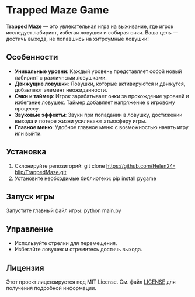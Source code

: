 # Trapped Maze Game

**Trapped Maze** — это увлекательная игра на выживание, где игрок исследует лабиринт, избегая ловушек и собирая очки. Ваша цель — достичь выхода, не попавшись на хитроумные ловушки!

## Особенности

- **Уникальные уровни**: Каждый уровень представляет собой новый лабиринт с различными ловушками.
- **Движущие ловушки**: Ловушки, которые активируются и движутся, добавляют элемент неожиданности.
- **Очки и таймер**: Игрок зарабатывает очки за прохождение уровней и избегание ловушек. Таймер добавляет напряжение к игровому процессу.
- **Звуковые эффекты**: Звуки при попадании в ловушку, достижении выхода и потере жизни усиливают атмосферу игры.
- **Главное меню**: Удобное главное меню с возможностью начать игру или выйти.

## Установка

1. Склонируйте репозиторий:
git clone https://github.com/Helen24-blip/TrappedMaze.git
2. Установите необходимые библиотеки:
pip install pygame

## Запуск игры

Запустите главный файл игры:
python main.py

## Управление

- Используйте стрелки для перемещения.
- Избегайте ловушек и стремитесь достичь выхода.

## Лицензия

Этот проект лицензируется под MIT License. См. файл [LICENSE](LICENSE) для получения подробной информации.




